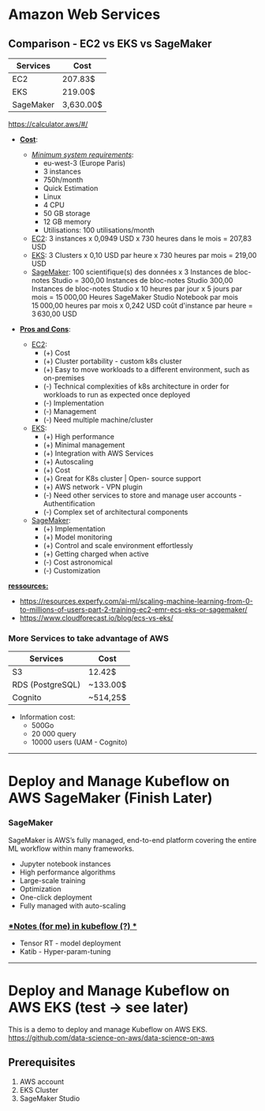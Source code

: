 # Amazon Web Services 
## Comparison - EC2 vs EKS vs SageMaker


| Services  | Cost      |
|-----------|---------  |
| EC2       | 207.83$   |
| EKS       | 219.00$   |
| SageMaker | 3,630.00$ |



https://calculator.aws/#/

* **<u>Cost</u>**:
    * <u>*Minimum system requirements*</u>:
        * eu-west-3 (Europe Paris)
        * 3 instances
        * 750h/month
        * Quick Estimation
        * Linux 
        * 4 CPU 
        * 50 GB storage
        * 12 GB memory
        * Utilisations: 100 utilisations/month
    * <u>EC2</u>: 3 instances x 0,0949 USD x 730 heures dans le mois = 207,83 USD
    * <u>EKS</u>: 3 Clusters x 0,10 USD par heure x 730 heures par mois = 219,00 USD
    * <u>SageMaker</u>: 100 scientifique(s) des données x 3 Instances de bloc-notes Studio = 300,00 Instances de bloc-notes Studio
300,00 Instances de bloc-notes Studio x 10 heures par jour x 5 jours par mois = 15 000,00 Heures SageMaker Studio Notebook par mois
15 000,00 heures par mois x 0,242 USD coût d'instance par heure = 3 630,00 USD

* <u>**Pros and Cons**</u>:
    * <u>EC2</u>: 
        * (+) Cost
        * (+) Cluster portability - custom k8s cluster
        * (+) Easy to move workloads to a different environment, such as on-premises
        * (-) Technical complexities of k8s architecture in order for workloads to run as expected once deployed
        * (-) Implementation
        * (-) Management
        * (-) Need multiple machine/cluster
    * <u>EKS</u>:
        * (+) High performance
        * (+) Minimal management 
        * (+) Integration with AWS Services
        * (+) Autoscaling
        * (+) Cost
        * (+) Great for K8s cluster | Open- source support
        * (+) AWS network - VPN plugin
        * (-) Need other services to store and manage user accounts - Authentification
        * (-) Complex set of architectural components
    * <u>SageMaker</u>:
        + (+) Implementation
        + (+) Model monitoring
        + (+) Control and scale environment effortlessly
        + (+) Getting charged when active
        - (-) Cost astronomical
        - (-) Customization

**<u>ressources:</u>**
* https://resources.experfy.com/ai-ml/scaling-machine-learning-from-0-to-millions-of-users-part-2-training-ec2-emr-ecs-eks-or-sagemaker/
* https://www.cloudforecast.io/blog/ecs-vs-eks/

### More Services to take advantage of AWS 

| Services   | Cost |
|------------|------|
| S3  | 12.42$ |
| RDS (PostgreSQL) |  ~133.00$ |
| Cognito | ~514,25$ |

* Information cost: 
    * 500Go
    * 20 000 query 
    * 10000 users (UAM - Cognito)





***

# Deploy and Manage Kubeflow on AWS SageMaker (Finish Later)

### SageMaker 
SageMaker is AWS’s fully managed, end-to-end platform covering the entire ML workflow within many frameworks. 

* Jupyter notebook instances 
* High performance algorithms 
* Large-scale training
* Optimization
* One-click deployment
* Fully managed with auto-scaling

### <u>*Notes (for me) in kubeflow (?) *</u>
* Tensor RT - model deployment 
* Katib - Hyper-param-tuning 




***

# Deploy and Manage Kubeflow on AWS EKS (test -> see later) 

This is a demo to deploy and manage Kubeflow on AWS EKS. 
https://github.com/data-science-on-aws/data-science-on-aws

## Prerequisites
1. AWS account
2. EKS Cluster 
3. SageMaker Studio 